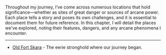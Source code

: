 Throughout my journey, I’ve come across numerous locations that hold significance—whether as sites of great danger or sources of arcane power. Each place tells a story and poses its own challenges, and it is essential to document them for future reference. In this chapter, I will detail the places we've explored, noting their features, dangers, and any arcane phenomena I encounter.

---
- [Old Fort Skara](3.2%20-%20Old%20Fort%20Skara.md) - The eerie stronghold where our journey began.
